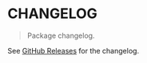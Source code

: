 # CHANGELOG

> Package changelog.

See [GitHub Releases](https://github.com/stdlib-js/stats-incr-mminmax/releases) for the changelog.